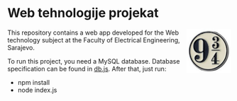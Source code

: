 Web tehnologije projekat
============
<img align="right" width="100" height="100" src="https://raw.githubusercontent.com/amra-music/Web-tehnologije-projekat/master/Projekat/staticFiles/logo.jpg">

This repository contains a web app developed for the Web technology subject at the Faculty of Electrical Engineering, Sarajevo.

To run this project, you need a MySQL database. Database specification can be found in [db.js](https://github.com/amra-music/Web-tehnologije-projekat/blob/master/Projekat/db.js). After that, just run:
* npm install
* node index.js
